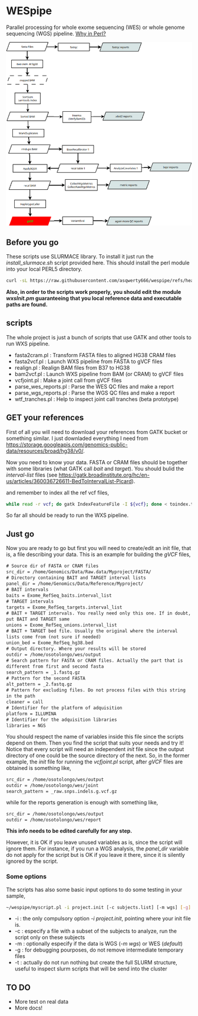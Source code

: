 # WESpipe

Parallel processing for whole exome sequencing (WES) or whole genome sequencing (WGS) pipeline. [Why in Perl?](https://xkcd.com/224/)

![Individual WXS pipeline](wes_pipe.png)

## Before you go

These scripts use SLURMACE library. To install it just run the *install\_slurmace.sh* script provided here. This should install the perl module into your local PERL5 directory.

```bash
curl -sL https://raw.githubusercontent.com/asqwerty666/wespipe/refs/heads/main/install_slurmace.sh | bash
```

**Also, in order to the scripts work properly, you should edit the module *wxsInit.pm* guaranteeing that you local reference data and executable paths are found.**

## scripts

The whole project is just a bunch of scripts that use GATK and other tools to run WXS pipeline. 

   * fasta2cram.pl : Transform FASTA files to aligned HG38 CRAM files
   * fasta2vcf.pl : Launch WXS pipeline from FASTA to gVCF files
   * realign.pl : Realign BAM files from B37 to HG38
   * bam2vcf.pl : Launch WXS pipeline from BAM (or CRAM) to gVCF files
   * vcfjoint.pl : Make a joint call from gVCF files
   * parse\_wes\_reports.pl : Parse the WES QC files and make a report
   * parse\_wgs\_reports.pl : Parse the WGS QC files and make a report
   * wtf\_tranches.pl : Help to inspect joint call tranches (beta prototype)

## GET your references

First of all you will need to download your references from GATK bucket or something similar. I just downladed everything I need from  https://storage.googleapis.com/genomics-public-data/resources/broad/hg38/v0/. 

Now you need to know your data. FASTA or CRAM files should be together with some libraries (what GATK call _bait_ and _target_). You should bulid the _interval-list_ files (see https://gatk.broadinstitute.org/hc/en-us/articles/360036726611-BedToIntervalList-Picard).

and remember to index all the ref vcf files,

```bash
while read -r vcf; do gatk IndexFeatureFile -I ${vcf}; done < toindex.txt
```

So far all should be ready to run the WXS pipeline.

## Just go

Now you are ready to go but first you will need to create/edit an init file, that is, a file describing your data. This is an example for building the *gVCF* files,


```
# Source dir of FASTA or CRAM files 
src_dir = /home/Genomics/Data/Raw.data/Myproject/FASTA/ 
# Directory containing BAIT and TARGET interval lists 
panel_dir = /home/Genomics/Data/Reference/Myproject/
# BAIT intervals 
baits = Exome_RefSeq_baits.interval_list 
# TARGET intervals 
targets = Exome_RefSeq_targets.interval_list 
# BAIT + TARGET intervals. You really need only this one. If in doubt, put BAIT and TARGET same 
unions = Exome_RefSeq_unions.interval_list 
# BAIT + TARGET bed file. Usually the original where the interval lists come from (not sure if needed) 
union_bed = Exome_RefSeq_hg38.bed 
# Output directory. Where your results will be stored 
outdir = /home/osotolongo/wes/output 
# Search pattern for FASTA or CRAM files. Actually the part that is different from first and second fasta 
search_pattern = _1.fastq.gz 
# Pattern for the second FASTA 
alt_pattern = _2.fastq.gz 
# Pattern for excluding files. Do not process files with this string in the path 
cleaner = call 
# Identifier for the platform of adquisition 
platform = ILLUMINA 
# Identifier for the adquisition libraries 
libraries = NGS
```

You should respect the name of variables inside this file since the scripts depend on them. Then you find the script that suits your needs and try it! Notice that every script will need an independent _init_ file since the output directory of one could be the source directory of the next. So, in the former example, the *init* file for running the *vcfjoint.pl* script, after *gVCF* files are obtained is something like,


```
src_dir = /home/osotolongo/wes/output 
outdir = /home/osotolongo/wes/joint 
search_pattern = _raw.snps.indels.g.vcf.gz
```

while for the reports generation is enough with something like,

``` 
src_dir = /home/osotolongo/wes/output 
outdir = /home/osotolongo/wes/report 
```

**This info needs to be edited carefully for any step.** 

However, it is OK if you leave unused variables as is, since the script will ignore them. For instance, if you run a WGS analysis, the *panel\_dir* variable do not apply for the script but is OK if you leave it there, since it is silently ignored by the script.

### Some options

The scripts has also some basic input options to do some testing in your sample,

```bash
~/wespipe/myscript.pl -i project.init [-c subjects.list] [-m wgs] [-g] [-t]
```

   * -i : the only compulsory option *-i project.init*, pointing where your init file is.
   * -c : especify a file with a subset of the subjects to analyze, run the script only on these subjects
   * -m : optionally especify if the data is WGS (*-m wgs*) or WES (*default*) 
   * -g : for debugging pourposes, do not remove intermediate temporary files
   * -t : actually do not run nothing but create the full SLURM structure, useful to inspect slurm scripts that will be send into the cluster

## TO DO
   
   * More test on real data
   * More docs!


